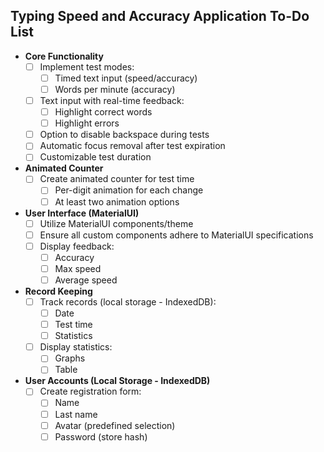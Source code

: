 ## Typing Speed and Accuracy Application To-Do List

- **Core Functionality**
  - [ ] Implement test modes:
    - [ ] Timed text input (speed/accuracy)
    - [ ] Words per minute (accuracy)
  - [ ] Text input with real-time feedback:
    - [ ] Highlight correct words
    - [ ] Highlight errors
  - [ ] Option to disable backspace during tests
  - [ ] Automatic focus removal after test expiration
  - [ ] Customizable test duration
- **Animated Counter**
  - [ ] Create animated counter for test time
    - [ ] Per-digit animation for each change
    - [ ] At least two animation options
- **User Interface (MaterialUI)**
  - [ ] Utilize MaterialUI components/theme
  - [ ] Ensure all custom components adhere to MaterialUI specifications
  - [ ] Display feedback:
    - [ ] Accuracy
    - [ ] Max speed
    - [ ] Average speed
- **Record Keeping**
  - [ ] Track records (local storage - IndexedDB):
    - [ ] Date
    - [ ] Test time
    - [ ] Statistics
  - [ ] Display statistics:
    - [ ] Graphs
    - [ ] Table
- **User Accounts (Local Storage - IndexedDB)**
  - [ ] Create registration form:
    - [ ] Name
    - [ ] Last name
    - [ ] Avatar (predefined selection)
    - [ ] Password (store hash)
